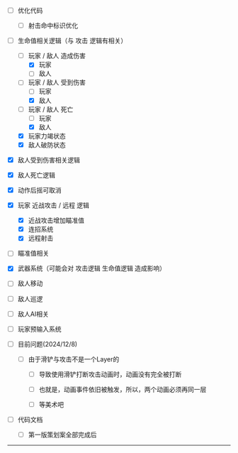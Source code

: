 
- [ ] 优化代码 
	- [ ] 射击命中标识优化

- [ ] 生命值相关逻辑（与 攻击 逻辑有相关）
	- [ ] 玩家 / 敌人 造成伤害
		- [x] 玩家
		- [ ] 敌人
	- [ ] 玩家 / 敌人 受到伤害
		- [ ] 玩家
		- [x] 敌人
	- [ ] 玩家 / 敌人 死亡
		- [ ] 玩家
		- [x] 敌人
	- [x] 玩家力竭状态
	- [x] 敌人破防状态
- [x] 敌人受到伤害相关逻辑
- [x] 敌人死亡逻辑
- [x] 动作后摇可取消
- [x] 玩家 近战攻击 / 远程 逻辑
	- [x] 近战攻击增加瞄准值
	- [x] 连招系统
	- [x] 远程射击 
- [ ] 瞄准值相关
- [x] 武器系统（可能会对 攻击逻辑 生命值逻辑 造成影响）

- [ ] 敌人移动
- [ ] 敌人巡逻
- [ ] 敌人AI相关
- [ ] 玩家预输入系统
- [ ] 目前问题(2024/12/8)
	- [ ] 由于滑铲与攻击不是一个Layer的
		- [ ] 导致使用滑铲打断攻击动画时，动画没有完全被打断
		- [ ] 也就是，动画事件依旧被触发，所以，两个动画必须再同一层
		- [ ] 等美术吧


- [ ] 代码文档
	- [ ] 第一版策划案全部完成后

---

